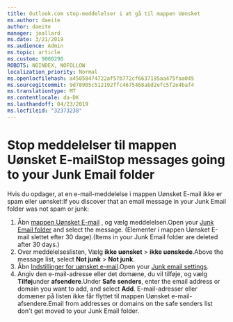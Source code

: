 ```yaml
---
title: Outlook.com stop-meddelelser i at gå til mappen Uønsket
ms.author: daeite
author: daeite
manager: joallard
ms.date: 3/21/2019
ms.audience: Admin
ms.topic: article
ms.custom: 9000290
ROBOTS: NOINDEX, NOFOLLOW
localization_priority: Normal
ms.openlocfilehash: a45058474722af57b772cf6637195aa475faa045
ms.sourcegitcommit: 9d78905c512192ffc4675468abd2efc5f2e4baf4
ms.translationtype: MT
ms.contentlocale: da-DK
ms.lasthandoff: 04/23/2019
ms.locfileid: "32373238"
---
```

# <a name="stop-messages-going-to-your-junk-email-folder"></a><span data-ttu-id="bdb92-102">Stop meddelelser til mappen Uønsket E-mail</span><span class="sxs-lookup"><span data-stu-id="bdb92-102">Stop messages going to your Junk Email folder</span></span>

<span data-ttu-id="bdb92-103">Hvis du opdager, at en e-mail-meddelelse i mappen Uønsket E-mail ikke er spam eller uønsket:</span><span class="sxs-lookup"><span data-stu-id="bdb92-103">If you discover that an email message in your Junk Email folder was not spam or junk:</span></span>

1. <span data-ttu-id="bdb92-104">Åbn [mappen Uønsket E-mail](https://outlook.live.com/mail/junkemail) , og vælg meddelelsen.</span><span class="sxs-lookup"><span data-stu-id="bdb92-104">Open your [Junk Email folder](https://outlook.live.com/mail/junkemail) and select the message.</span></span> <span data-ttu-id="bdb92-105">(Elementer i mappen Uønsket E-mail slettet efter 30 dage).</span><span class="sxs-lookup"><span data-stu-id="bdb92-105">(Items in your Junk Email folder are deleted after 30 days.)</span></span>
1. <span data-ttu-id="bdb92-106">Over meddelelseslisten, Vælg **ikke uønsket** > **ikke uønskede**.</span><span class="sxs-lookup"><span data-stu-id="bdb92-106">Above the message list, select **Not junk** > **Not junk**.</span></span>
1. <span data-ttu-id="bdb92-107">Åbn [Indstillinger for uønsket e-mail](https://go.microsoft.com/fwlink/?linkid=2035804).</span><span class="sxs-lookup"><span data-stu-id="bdb92-107">Open your [Junk email settings](https://go.microsoft.com/fwlink/?linkid=2035804).</span></span>
1. <span data-ttu-id="bdb92-108">Angiv den e-mail-adresse eller det domæne, du vil tilføje, og vælg **Tilføj**under **afsendere**.</span><span class="sxs-lookup"><span data-stu-id="bdb92-108">Under **Safe senders**, enter the email address or domain you want to add, and select **Add**.</span></span> <span data-ttu-id="bdb92-109">E-mail-adresser eller domæner på listen ikke får flyttet til mappen Uønsket e-mail-afsendere.</span><span class="sxs-lookup"><span data-stu-id="bdb92-109">Email from addresses or domains on the safe senders list don't get moved to your Junk Email folder.</span></span>